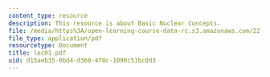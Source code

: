 ```yaml
---
content_type: resource
description: This resource is about Basic Nuclear Concepts.
file: /media/https%3A/open-learning-course-data-rc.s3.amazonaws.com/22-101-applied-nuclear-physics-fall-2006/d15aeb350bd4d3604f0c1090c51bc0d3_lec01.pdf
file_type: application/pdf
resourcetype: Document
title: lec01.pdf
uid: d15aeb35-0bd4-d360-4f0c-1090c51bc0d3
---
```

